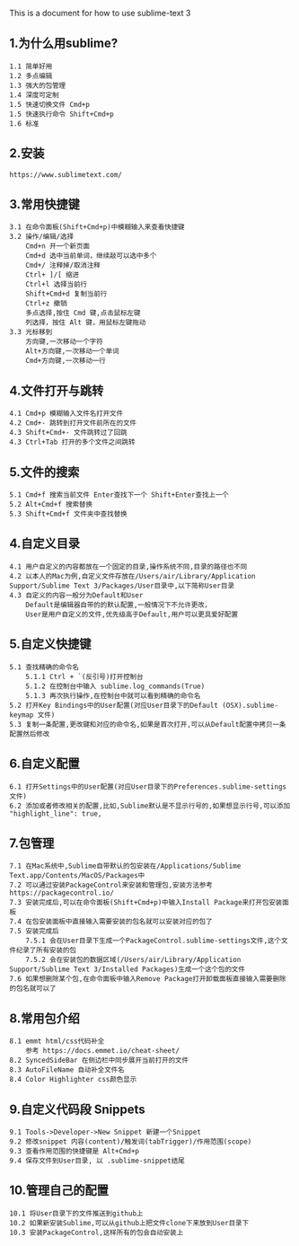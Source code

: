 This is a document for how to use sublime-text 3

## 1.为什么用sublime?
	1.1 简单好用
	1.2 多点编辑
	1.3 强大的包管理
	1.4 深度可定制
	1.5 快速切换文件 Cmd+p
	1.5 快速执行命令 Shift+Cmd+p
	1.6 标准

## 2.安装
	https://www.sublimetext.com/

## 3.常用快捷键
	3.1 在命令面板(Shift+Cmd+p)中模糊输入来查看快捷键 
	3.2 操作/编辑/选择
		Cmd+n 开一个新页面
		Cmd+d 选中当前单词，继续敲可以选中多个
		Cmd+/ 注释掉/取消注释
		Ctrl+ ]/[ 缩进
		Ctrl+l 选择当前行
		Shift+Cmd+d 复制当前行
		Ctrl+z 撤销
		多点选择,按住 Cmd 键,点击鼠标左键
		列选择，按住 Alt 键，用鼠标左键拖动
	3.3 光标移到
		方向键,一次移动一个字符
		Alt+方向键,一次移动一个单词
		Cmd+方向键,一次移动一行

## 4.文件打开与跳转
	4.1 Cmd+p 模糊输入文件名打开文件
	4.2 Cmd+- 跳转到打开文件前所在的文件
	4.3 Shift+Cmd+- 文件跳转过了回跳
	4.3 Ctrl+Tab 打开的多个文件之间跳转

## 5.文件的搜索
	5.1 Cmd+f 搜索当前文件 Enter查找下一个 Shift+Enter查找上一个
	5.2 Alt+Cmd+f 搜索替换
	5.3 Shift+Cmd+f 文件夹中查找替换

## 4.自定义目录
	4.1 用户自定义的内容都放在一个固定的目录,操作系统不同,目录的路径也不同
	4.2 以本人的Mac为例,自定义文件存放在/Users/air/Library/Application Support/Sublime Text 3/Packages/User目录中,以下简称User目录
	4.3 自定义的内容一般分为Default和User
		Default是编辑器自带的的默认配置,一般情况下不允许更改，
		User是用户自定义的文件,优先级高于Default,用户可以更具爱好配置

## 5.自定义快捷键
	5.1 查找精确的命令名
		5.1.1 Ctrl + `(反引号)打开控制台
  		5.1.2 在控制台中输入 sublime.log_commands(True)
  		5.1.3 再次执行操作,在控制台中就可以看到精确的命令名  
	5.2 打开Key Bindings中的User配置(对应User目录下的Default (OSX).sublime-keymap 文件)
	5.3 复制一条配置,更改键和对应的命令名,如果是首次打开,可以从Default配置中拷贝一条配置然后修改

## 6.自定义配置
	6.1 打开Settings中的User配置(对应User目录下的Preferences.sublime-settings 文件)
	6.2 添加或者修改相关的配置,比如,Sublime默认是不显示行号的,如果想显示行号,可以添加
	"highlight_line": true,

## 7.包管理

	7.1 在Mac系统中,Sublime自带默认的包安装在/Applications/Sublime Text.app/Contents/MacOS/Packages中
	7.2 可以通过安装PackageControl来安装和管理包,安装方法参考https://packagecontrol.io/
	7.3 安装完成后,可以在命令面板(Shift+Cmd+p)中输入Install Package来打开包安装面板
	7.4 在包安装面板中直接输入需要安装的包名就可以安装对应的包了
	7.5 安装完成后
		7.5.1 会在User目录下生成一个PackageControl.sublime-settings文件,这个文件纪录了所有安装的包
		7.5.2 会在安装包的数据区域(/Users/air/Library/Application Support/Sublime Text 3/Installed Packages)生成一个这个包的文件
	7.6 如果想删除某个包,在命令面板中输入Remove Package打开卸载面板直接输入需要删除的包名就可以了

## 8.常用包介绍
	8.1 emmt html/css代码补全
		参考 https://docs.emmet.io/cheat-sheet/
	8.2 SyncedSideBar 在侧边栏中同步展开当前打开的文件 
	8.3 AutoFileName 自动补全文件名
	8.4 Color Highlighter css颜色显示

## 9.自定义代码段 Snippets
	9.1 Tools->Developer->New Snippet 新建一个Snippet
	9.2 修改snippet 内容(content)/触发词(tabTrigger)/作用范围(scope) 
	9.3 查看作用范围的快捷键是 Alt+Cmd+p
	9.4 保存文件到User目录, 以 .sublime-snippet结尾 

## 10.管理自己的配置
	10.1 将User目录下的文件推送到github上
	10.2 如果新安装Sublime,可以从github上把文件clone下来放到User目录下
	10.3 安装PackageControl,这样所有的包会自动安装上
	
